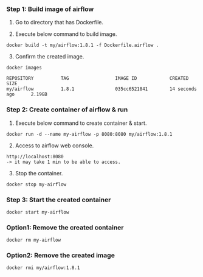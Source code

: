### Step 1: Build image of airflow
1. Go to directory that has Dockerfile.

2. Execute below command to build image.
```
docker build -t my/airflow:1.8.1 -f Dockerfile.airflow .
```

3. Confirm the created image.
```
docker images
```
```
REPOSITORY          TAG                 IMAGE ID            CREATED             SIZE
my/airflow          1.8.1               035cc6521841        14 seconds ago      2.19GB
```

### Step 2: Create container of airflow & run
1. Execute below command to create container & start.
```
docker run -d --name my-airflow -p 8080:8080 my/airflow:1.8.1
```

2. Access to airflow web console.
```
http://localhost:8080
-> it may take 1 min to be able to access.
```

3. Stop the container.
```
docker stop my-airflow
```

### Step 3: Start the created container
```
docker start my-airflow
```

### Option1: Remove the created container
```
docker rm my-airflow
```

### Option2: Remove the created image
```
docker rmi my/airflow:1.8.1
```
